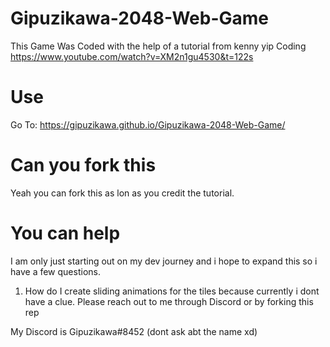 # Gipuzikawa-2048-Web-Game

This Game Was Coded with the help of a tutorial from kenny yip Coding https://www.youtube.com/watch?v=XM2n1gu4530&t=122s

# Use
Go To:
https://gipuzikawa.github.io/Gipuzikawa-2048-Web-Game/


# Can you fork this

Yeah you can fork this as lon as you credit the tutorial.

# You can help

I am only just starting out on my dev journey and i hope to expand this so i have a few questions.

1. How do I create sliding animations for the tiles because currently i dont have a clue. Please reach out to me through Discord or by forking this rep

My Discord is Gipuzikawa#8452 (dont ask abt the name xd)

